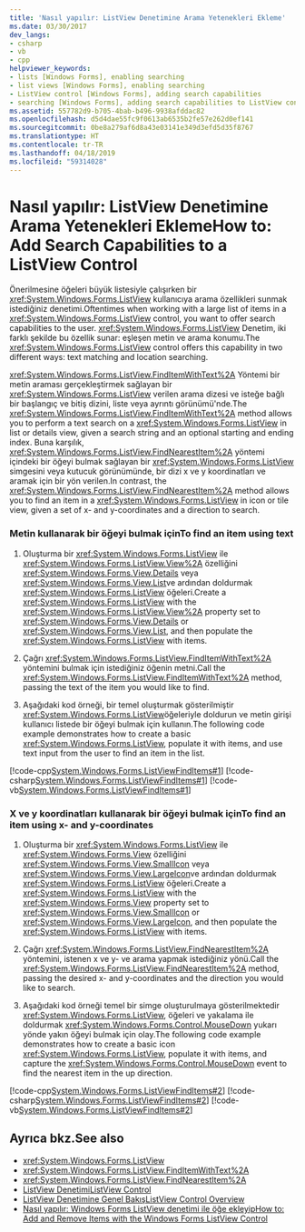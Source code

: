 ```yaml
---
title: 'Nasıl yapılır: ListView Denetimine Arama Yetenekleri Ekleme'
ms.date: 03/30/2017
dev_langs:
- csharp
- vb
- cpp
helpviewer_keywords:
- lists [Windows Forms], enabling searching
- list views [Windows Forms], enabling searching
- ListView control [Windows Forms], adding search capabilities
- searching [Windows Forms], adding search capabilities to ListView control
ms.assetid: 557782d9-b705-4bab-b496-9938afddac82
ms.openlocfilehash: d5d4dae55fc9f0613ab6535b2fe57e262d0ef141
ms.sourcegitcommit: 0be8a279af6d8a43e03141e349d3efd5d35f8767
ms.translationtype: HT
ms.contentlocale: tr-TR
ms.lasthandoff: 04/18/2019
ms.locfileid: "59314028"
---
```

# <a name="how-to-add-search-capabilities-to-a-listview-control"></a><span data-ttu-id="62bcf-102">Nasıl yapılır: ListView Denetimine Arama Yetenekleri Ekleme</span><span class="sxs-lookup"><span data-stu-id="62bcf-102">How to: Add Search Capabilities to a ListView Control</span></span>
<span data-ttu-id="62bcf-103">Önerilmesine öğeleri büyük listesiyle çalışırken bir <xref:System.Windows.Forms.ListView> kullanıcıya arama özellikleri sunmak istediğiniz denetimi.</span><span class="sxs-lookup"><span data-stu-id="62bcf-103">Oftentimes when working with a large list of items in a <xref:System.Windows.Forms.ListView> control, you want to offer search capabilities to the user.</span></span> <span data-ttu-id="62bcf-104"><xref:System.Windows.Forms.ListView> Denetim, iki farklı şekilde bu özellik sunar: eşleşen metin ve arama konumu.</span><span class="sxs-lookup"><span data-stu-id="62bcf-104">The <xref:System.Windows.Forms.ListView> control offers this capability in two different ways: text matching and location searching.</span></span>  
  
 <span data-ttu-id="62bcf-105"><xref:System.Windows.Forms.ListView.FindItemWithText%2A> Yöntemi bir metin araması gerçekleştirmek sağlayan bir <xref:System.Windows.Forms.ListView> verilen arama dizesi ve isteğe bağlı bir başlangıç ve bitiş dizini, liste veya ayrıntı görünümü'nde.</span><span class="sxs-lookup"><span data-stu-id="62bcf-105">The <xref:System.Windows.Forms.ListView.FindItemWithText%2A> method allows you to perform a text search on a <xref:System.Windows.Forms.ListView> in list or details view, given a search string and an optional starting and ending index.</span></span> <span data-ttu-id="62bcf-106">Buna karşılık, <xref:System.Windows.Forms.ListView.FindNearestItem%2A> yöntemi içindeki bir öğeyi bulmak sağlayan bir <xref:System.Windows.Forms.ListView> simgesini veya kutucuk görünümünde, bir dizi x ve y koordinatları ve aramak için bir yön verilen.</span><span class="sxs-lookup"><span data-stu-id="62bcf-106">In contrast, the <xref:System.Windows.Forms.ListView.FindNearestItem%2A> method allows you to find an item in a <xref:System.Windows.Forms.ListView> in icon or tile view, given a set of x- and y-coordinates and a direction to search.</span></span>  
  
### <a name="to-find-an-item-using-text"></a><span data-ttu-id="62bcf-107">Metin kullanarak bir öğeyi bulmak için</span><span class="sxs-lookup"><span data-stu-id="62bcf-107">To find an item using text</span></span>  
  
1. <span data-ttu-id="62bcf-108">Oluşturma bir <xref:System.Windows.Forms.ListView> ile <xref:System.Windows.Forms.ListView.View%2A> özelliğini <xref:System.Windows.Forms.View.Details> veya <xref:System.Windows.Forms.View.List>ve ardından doldurmak <xref:System.Windows.Forms.ListView> öğeleri.</span><span class="sxs-lookup"><span data-stu-id="62bcf-108">Create a <xref:System.Windows.Forms.ListView> with the <xref:System.Windows.Forms.ListView.View%2A> property set to <xref:System.Windows.Forms.View.Details> or <xref:System.Windows.Forms.View.List>, and then populate the <xref:System.Windows.Forms.ListView> with items.</span></span>  
  
2. <span data-ttu-id="62bcf-109">Çağrı <xref:System.Windows.Forms.ListView.FindItemWithText%2A> yöntemini bulmak için istediğiniz öğenin metni.</span><span class="sxs-lookup"><span data-stu-id="62bcf-109">Call the <xref:System.Windows.Forms.ListView.FindItemWithText%2A> method, passing the text of the item you would like to find.</span></span>  
  
3. <span data-ttu-id="62bcf-110">Aşağıdaki kod örneği, bir temel oluşturmak gösterilmiştir <xref:System.Windows.Forms.ListView>öğeleriyle doldurun ve metin girişi kullanıcı listede bir öğeyi bulmak için kullanın.</span><span class="sxs-lookup"><span data-stu-id="62bcf-110">The following code example demonstrates how to create a basic <xref:System.Windows.Forms.ListView>, populate it with items, and use text input from the user to find an item in the list.</span></span>  
  
 [!code-cpp[System.Windows.Forms.ListViewFindItems#1](~/samples/snippets/cpp/VS_Snippets_Winforms/System.Windows.Forms.ListViewFindItems/cpp/form1.cpp#1)]
 [!code-csharp[System.Windows.Forms.ListViewFindItems#1](~/samples/snippets/csharp/VS_Snippets_Winforms/System.Windows.Forms.ListViewFindItems/CS/form1.cs#1)]
 [!code-vb[System.Windows.Forms.ListViewFindItems#1](~/samples/snippets/visualbasic/VS_Snippets_Winforms/System.Windows.Forms.ListViewFindItems/VB/form1.vb#1)]  
  
### <a name="to-find-an-item-using-x--and-y-coordinates"></a><span data-ttu-id="62bcf-111">X ve y koordinatları kullanarak bir öğeyi bulmak için</span><span class="sxs-lookup"><span data-stu-id="62bcf-111">To find an item using x- and y-coordinates</span></span>  
  
1. <span data-ttu-id="62bcf-112">Oluşturma bir <xref:System.Windows.Forms.ListView> ile <xref:System.Windows.Forms.View> özelliğini <xref:System.Windows.Forms.View.SmallIcon> veya <xref:System.Windows.Forms.View.LargeIcon>ve ardından doldurmak <xref:System.Windows.Forms.ListView> öğeleri.</span><span class="sxs-lookup"><span data-stu-id="62bcf-112">Create a <xref:System.Windows.Forms.ListView> with the <xref:System.Windows.Forms.View> property set to <xref:System.Windows.Forms.View.SmallIcon> or <xref:System.Windows.Forms.View.LargeIcon>, and then populate the <xref:System.Windows.Forms.ListView> with items.</span></span>  
  
2. <span data-ttu-id="62bcf-113">Çağrı <xref:System.Windows.Forms.ListView.FindNearestItem%2A> yöntemini, istenen x ve y- ve arama yapmak istediğiniz yönü.</span><span class="sxs-lookup"><span data-stu-id="62bcf-113">Call the <xref:System.Windows.Forms.ListView.FindNearestItem%2A> method, passing the desired x- and y-coordinates and the direction you would like to search.</span></span>  
  
3. <span data-ttu-id="62bcf-114">Aşağıdaki kod örneği temel bir simge oluşturulmaya gösterilmektedir <xref:System.Windows.Forms.ListView>, öğeleri ve yakalama ile doldurmak <xref:System.Windows.Forms.Control.MouseDown> yukarı yönde yakın öğeyi bulmak için olay.</span><span class="sxs-lookup"><span data-stu-id="62bcf-114">The following code example demonstrates how to create a basic icon <xref:System.Windows.Forms.ListView>, populate it with items, and capture the <xref:System.Windows.Forms.Control.MouseDown> event to find the nearest item in the up direction.</span></span>  
  
 [!code-cpp[System.Windows.Forms.ListViewFindItems#2](~/samples/snippets/cpp/VS_Snippets_Winforms/System.Windows.Forms.ListViewFindItems/cpp/form1.cpp#2)]
 [!code-csharp[System.Windows.Forms.ListViewFindItems#2](~/samples/snippets/csharp/VS_Snippets_Winforms/System.Windows.Forms.ListViewFindItems/CS/form1.cs#2)]
 [!code-vb[System.Windows.Forms.ListViewFindItems#2](~/samples/snippets/visualbasic/VS_Snippets_Winforms/System.Windows.Forms.ListViewFindItems/VB/form1.vb#2)]  
  
## <a name="see-also"></a><span data-ttu-id="62bcf-115">Ayrıca bkz.</span><span class="sxs-lookup"><span data-stu-id="62bcf-115">See also</span></span>

- <xref:System.Windows.Forms.ListView>
- <xref:System.Windows.Forms.ListView.FindItemWithText%2A>
- <xref:System.Windows.Forms.ListView.FindNearestItem%2A>
- [<span data-ttu-id="62bcf-116">ListView Denetimi</span><span class="sxs-lookup"><span data-stu-id="62bcf-116">ListView Control</span></span>](listview-control-windows-forms.md)
- [<span data-ttu-id="62bcf-117">ListView Denetimine Genel Bakış</span><span class="sxs-lookup"><span data-stu-id="62bcf-117">ListView Control Overview</span></span>](listview-control-overview-windows-forms.md)
- [<span data-ttu-id="62bcf-118">Nasıl yapılır: Windows Forms ListView denetimi ile öğe ekleyip</span><span class="sxs-lookup"><span data-stu-id="62bcf-118">How to: Add and Remove Items with the Windows Forms ListView Control</span></span>](how-to-add-and-remove-items-with-the-windows-forms-listview-control.md)
